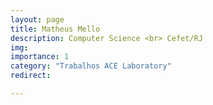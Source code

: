```yaml
---
layout: page
title: Matheus Mello
description: Computer Science <br> Cefet/RJ
img: 
importance: 1
category: "Trabalhos ACE Laboratory"
redirect: 

---
```

